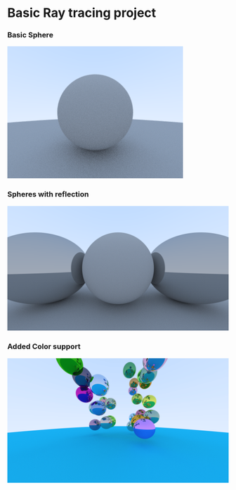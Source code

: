 # Basic Ray tracing project

### Basic Sphere

![](renders/image2.png)

### Spheres with reflection

![](renders/reflective_spheresHD.png)

### Added Color support

![](renders/colorful_reflective_spheres_HD.png)